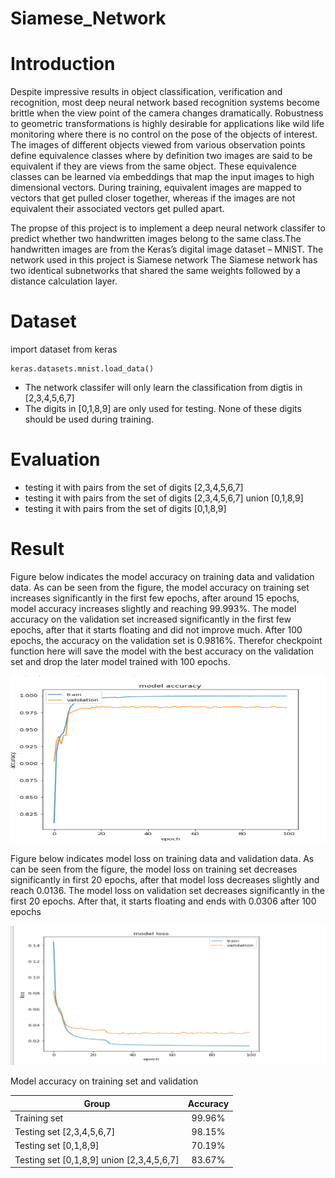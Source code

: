 # Siamese_Network

# Introduction
Despite impressive results in object classification, verification and recognition, most deep neural network based recognition systems become brittle when the view point of the camera changes dramatically. Robustness to geometric transformations is highly desirable for applications like wild life monitoring where there is no control on the pose of the objects of interest. The images of different objects viewed from various observation points define equivalence classes where by definition two images are said to be equivalent if they are views from the same object.
These equivalence classes can be learned via embeddings that map the input images to high dimensional vectors. During training, equivalent images are mapped to vectors that get pulled closer together, whereas if the images are not equivalent their associated vectors get pulled apart.

The propse of this project is to implement a deep neural network classifer to predict whether two handwritten images belong to the same class.The handwritten images are from the Keras’s digital image dataset – MNIST. The network used in this project is Siamese network The Siamese network has two identical subnetworks that shared the same weights followed by a distance calculation layer. 


# Dataset

import dataset from keras
```
keras.datasets.mnist.load_data()

``` 

* The network classifer will only learn the classification from digtis in [2,3,4,5,6,7]
* The digits in [0,1,8,9] are only used for testing. None of these digits should be used during training.

# Evaluation

* testing it with pairs from the set of digits [2,3,4,5,6,7]
* testing it with pairs from the set of digits [2,3,4,5,6,7] union [0,1,8,9] 
* testing it with pairs from the set of digits [0,1,8,9]

# Result 

Figure below indicates the model accuracy on training data and validation data. As can be seen from the figure, the model accuracy on training set increases significantly in the first few epochs, after around 15 epochs, model accuracy increases slightly and reaching 99.993%. The model accuracy on the validation set increased significantly in the first few epochs, after that it starts floating and did not improve much. After 100 epochs, the accuracy on the validation set is 0.9816%. Therefor checkpoint function here will save the model with the best accuracy on the validation set and drop the later model trained with 100 epochs.

![Image of acc](pic/acc.png)

Figure below indicates model loss on training data and validation data. As can be seen from the figure, the model loss on training set decreases significantly in first 20 epochs, after that model loss decreases slightly and reach 0.0136. The model loss on validation set decreases significantly in the first 20 epochs. After that, it starts floating and ends with 0.0306 after 100 epochs

![Image of acc](pic/loss.png)

Model accuracy on training set and validation

| Group         | Accuracy          |
| ------------- |:-------------:| 
| Training set  | 99.96%        |
| Testing set [2,3,4,5,6,7]    | 98.15%     |
| Testing set [0,1,8,9] | 70.19%     |
| Testing set [0,1,8,9] union [2,3,4,5,6,7]  | 83.67%       |
